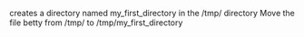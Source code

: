 creates a directory named my_first_directory in the /tmp/ directory 
Move the file betty from /tmp/ to /tmp/my_first_directory 
